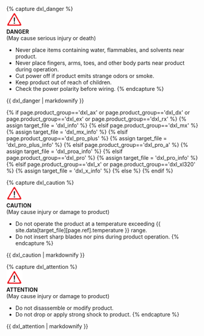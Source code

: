 {% capture dxl_danger %}  
![](/assets/images/icon_warning.png)  
**DANGER**  
(May cause serious injury or death)
- Never place items containing water, flammables, and solvents near product.
- Never place fingers, arms, toes, and other body parts near product during operation.
- Cut power off if product emits strange odors or smoke.
- Keep product out of reach of children.
- Check the power polarity before wiring.
{% endcapture %}
<div class="notice--danger">{{ dxl_danger | markdownify }}</div>

{% if page.product_group=='dxl_ax' or page.product_group=='dxl_dx' or page.product_group=='dxl_ex' or page.product_group=='dxl_rx' %}
  {% assign target_file = 'dxl_info' %}
{% elsif page.product_group=='dxl_mx' %}
  {% assign target_file = 'dxl_mx_info' %}
{% elsif page.product_group=='dxl_pro_plus' %}
  {% assign target_file = 'dxl_pro_plus_info' %}
{% elsif page.product_group=='dxl_pro_a' %}
  {% assign target_file = 'dxl_proa_info' %}
{% elsif page.product_group=='dxl_pro' %}
  {% assign target_file = 'dxl_pro_info' %}
{% elsif page.product_group=='dxl_x' or page.product_group=='dxl_xl320' %}
  {% assign target_file = 'dxl_x_info' %}
{% else %}
{% endif %}

{% capture dxl_caution %}  
![](/assets/images/icon_warning.png)  
**CAUTION**  
(May cause injury or damage to product)
- Do not operate the product at a temperature exceeding {{ site.data[target_file][page.ref].temperature }} range.
- Do not insert sharp blades nor pins during product operation.
{% endcapture %}
<div class="notice--warning">{{ dxl_caution | markdownify }}</div>

{% capture dxl_attention %}  
![](/assets/images/icon_warning.png)  
**ATTENTION**  
(May cause injury or damage to product)
- Do not disassemble or modify product.
- Do not drop or apply strong shock to product.
{% endcapture %}
<div class="notice--warning">{{ dxl_attention | markdownify }}</div>
